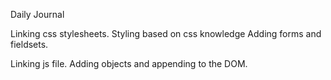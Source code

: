 Daily Journal

Linking css stylesheets. 
Styling based on css knowledge
Adding forms and fieldsets.


Linking js file.
Adding objects and appending to the DOM.
